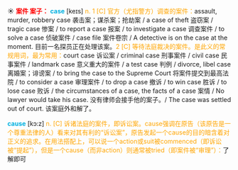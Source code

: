 ☀ <font color="red">**案件 案子：**</font>
<font color="sky blue">**case**</font> [keɪs] 
<font color="orange">n. 1 [C] 官方（尤指警方）调查的案件：</font>assault, murder, robbery case 袭击案；谋杀案；抢劫案 / a case of theft 盗窃案 / tragic case 惨案 / to report a case 报案 / to investigate a case 调查案件 / to solve a case 侦破案件 / case file 案件卷宗 / A detective is on the case at the moment. 目前一名探员正在处理该案。<font color="orange">2 [C] 等待法庭裁决的案件。是此义的常规用词，最为常用：</font>court case 诉讼案 / criminal case 刑事案件 / civil case 民事案件 / landmark case 意义重大的案件 / a test case 判例 / divorce, libel case 离婚案；诽谤案 / to bring the case to the Supreme Court 将案件提交到最高法院 / to consider a case 审理案件 / to drop a case 撤诉 / to win case 胜诉 / to lose case 败诉 / the circumstances of a case, the facts of a case 案情 / No lawyer would take his case. 没有律师会接手他的案子。/ The case was settled out of court. 该案庭外和解了。

<font color="sky blue">**cause**</font> [kɔ:z] 
<font color="orange">n. [C] 诉诸法庭的案件，即诉讼案。cause强调在原告（该原告是一个尊重法律的人）看来对其有利的“诉讼案”，原告发起一个cause的目的暗含着对正义的追求。在用法搭配上，可以说一个action或suit被commenced（即诉讼被“提起”），但是一个cause（而非action）则通常被tried（即案件被“审理”）：</font>了解即可

